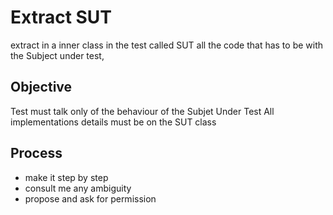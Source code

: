 # Extract SUT
extract in a inner class in the test called SUT all the code that has to be with the Subject under test,

## Objective
Test must talk only of the behaviour of the Subjet Under Test
All implementations details must be on the SUT class

## Process
- make it  step by step
- consult me any ambiguity
- propose and ask for permission